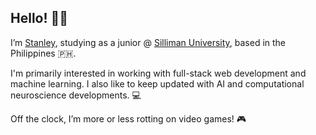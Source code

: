 ## Hello! 🙋‍♂️

I’m [Stanley](https://twapegg.vercel.app/), studying as a junior @ [Silliman University](https://su.edu.ph), based in the Philippines 🇵🇭.

I'm primarily interested in working with full-stack web development and machine learning. I also like to keep updated with AI and computational neuroscience developments. 💻

Off the clock, I’m more or less rotting on video games! 🎮
